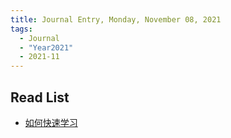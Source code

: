 ```yaml
---
title: Journal Entry, Monday, November 08, 2021
tags:
  - Journal
  - "Year2021"
  - 2021-11
---
```


## Read List

- [如何快速学习](https://www.joshwcomeau.com/blog/how-to-learn-stuff-quickly/#%2F%2F%2F%2F%2F%2F/)
